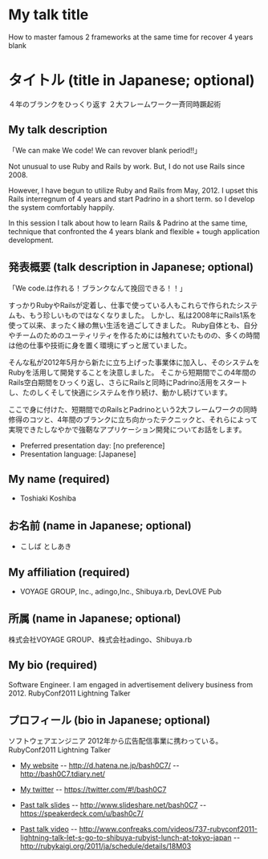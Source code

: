 # My talk title
How to master famous 2 frameworks at the same time for recover 4 years blank

# タイトル (title in Japanese; optional)
４年のブランクをひっくり返す ２大フレームワーク一斉同時蹶起術

## My talk description

「We can make We code! We can revover blank period!!」

Not unusual to use Ruby and Rails by work.
But, I do not use Rails since 2008.

However, I have begun to utilize Ruby and Rails from May, 2012.
I upset this Rails interregnum of 4 years and start Padrino  in a short term.
so I develop the system comfortably happily.

In this session I talk about how to learn Rails & Padrino  at the same time, technique that confronted the 4 years blank and flexible + tough application development.

## 発表概要 (talk description in Japanese; optional)

「We code.は作れる！ブランクなんて挽回できる！！」

すっかりRubyやRailsが定着し、仕事で使っている人もこれらで作られたシステムも、もう珍しいものではなくなりました。
しかし、私は2008年にRails1系を使って以来、まったく縁の無い生活を過ごしてきました。
Ruby自体とも、自分やチームのためのユーティリティを作るためには触れていたものの、多くの時間は他の仕事や技術に身を置く環境にずっと居ていました。

そんな私が2012年5月から新たに立ち上げった事業体に加入し、そのシステムをRubyを活用して開発することを決意しました。
そこから短期間でこの4年間のRails空白期間をひっくり返し、さらにRailsと同時にPadrino活用をスタートし、たのしくそして快適にシステムを作り続け、動かし続けています。

ここで身に付けた、短期間でのRailsとPadrinoという2大フレームワークの同時修得のコツと、4年間のブランクに立ち向かったテクニックと、それらによって実現できたしなやかで強靭なアプリケーション開発についてお話をします。

- Preferred presentation day: [no preference]
- Presentation language: [Japanese]

## My name (required)
- Toshiaki Koshiba

## お名前 (name in Japanese; optional)
- こしば としあき

## My affiliation (required)
- VOYAGE GROUP, Inc., adingo,Inc., Shibuya.rb, DevLOVE Pub

## 所属 (name in Japanese; optional)
株式会社VOYAGE GROUP、株式会社adingo、Shibuya.rb

## My bio (required)

Software Engineer.
I am engaged in advertisement delivery business from 2012.
RubyConf2011 Lightning Talker

## プロフィール (bio in Japanese; optional)

ソフトウェアエンジニア
2012年から広告配信事業に携わっている。
RubyConf2011 Lightning Talker

- [My website](http://www.example.org)
-- http://d.hatena.ne.jp/bash0C7/
-- http://bash0C7.tdiary.net/

- [My twitter](https://twitter.com/#!/twitter_handle)
-- https://twitter.com/#!/bash0C7

- [Past talk slides](http://www.example.org)
-- http://www.slideshare.net/bash0C7
-- https://speakerdeck.com/u/bash0c7/

- [Past talk video](http://www.example.org)
-- http://www.confreaks.com/videos/737-rubyconf2011-lightning-talk-let-s-go-to-shibuya-rubyist-lunch-at-tokyo-japan
-- http://rubykaigi.org/2011/ja/schedule/details/18M03